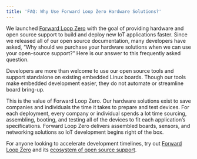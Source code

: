 ```yaml
---
title: 'FAQ: Why Use Forward Loop Zero Hardware Solutions?'
---
```


We launched <a href="https://forward-loop.com/product.html" target="_blank">Forward Loop Zero</a> with the goal of providing hardware and open source support to build and deploy new IoT applications faster. Since we released all of our open source documentation, many developers have asked, “Why should we purchase your hardware solutions when we can use your open-source support?” Here is our answer to this frequently asked question. 

Developers are more than welcome to use our open source tools and support standalone on existing embedded Linux boards. Though our tools make embedded development easier, they do not automate or streamline board bring-up.

This is the value of Forward Loop Zero. Our hardware solutions exist to save companies and individuals the time it takes to prepare and test devices. For each deployment, every company or individual spends a lot time sourcing, assembling, booting, and testing all of the devices to fit each application’s specifications. Forward Loop Zero delivers assembled boards, sensors, and networking solutions so IoT development begins right of the box. 

For anyone looking to accelerate development timelines, try out <a href="https://forward-loop.com/product.html" target="_blank">Forward Loop Zero</a> and its  <a href="https://docs.forward-loop.com" target="_blank">ecosystem of open source support</a>.